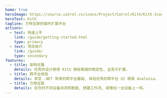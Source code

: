 ```yaml
---
home: true
heroImage: https://source.catrol.cn/icons/Project/Catrol/KitX/KitX-Icon-1024x-margin-2x.png
heroText: KitX
tagline: 万物互联的插件扩展平台
actions:
  - text: 快速上手
    link: /guide/getting-started.html
    type: primary
  - text: 项目简介
    link: /guide/
    type: secondary
features:
  - title: 架构优雅
    details: 优秀的设计使得 KitX 拥有极强的稳定性, 且易于扩展。
  - title: 跨平台体验
    details: 享受 .NET 带来的跨平台基础, 体验优秀的跨平台 UI 框架 Avalonia。
  - title: 万物互联
    details: 在你的不同设备间流转数据, 搭建工作流, 就像在一台设备上一样。
---
```


